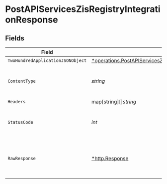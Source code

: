 # PostAPIServicesZisRegistryIntegrationResponse


## Fields

| Field                                                                                                                                         | Type                                                                                                                                          | Required                                                                                                                                      | Description                                                                                                                                   |
| --------------------------------------------------------------------------------------------------------------------------------------------- | --------------------------------------------------------------------------------------------------------------------------------------------- | --------------------------------------------------------------------------------------------------------------------------------------------- | --------------------------------------------------------------------------------------------------------------------------------------------- |
| `TwoHundredApplicationJSONObject`                                                                                                             | [*operations.PostAPIServicesZisRegistryIntegrationResponseBody](../../models/operations/postapiserviceszisregistryintegrationresponsebody.md) | :heavy_minus_sign:                                                                                                                            | OK                                                                                                                                            |
| `ContentType`                                                                                                                                 | *string*                                                                                                                                      | :heavy_check_mark:                                                                                                                            | HTTP response content type for this operation                                                                                                 |
| `Headers`                                                                                                                                     | map[string][]*string*                                                                                                                         | :heavy_minus_sign:                                                                                                                            | N/A                                                                                                                                           |
| `StatusCode`                                                                                                                                  | *int*                                                                                                                                         | :heavy_check_mark:                                                                                                                            | HTTP response status code for this operation                                                                                                  |
| `RawResponse`                                                                                                                                 | [*http.Response](https://pkg.go.dev/net/http#Response)                                                                                        | :heavy_minus_sign:                                                                                                                            | Raw HTTP response; suitable for custom response parsing                                                                                       |